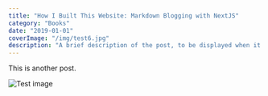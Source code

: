 ```yaml
---
title: "How I Built This Website: Markdown Blogging with NextJS"
category: "Books"
date: "2019-01-01"
coverImage: "/img/test6.jpg"
description: "A brief description of the post, to be displayed when it is previewed. Shouldn't be more than a couple of sentences."
---
```


This is another post.

![Test image](/img/test_img.png)
